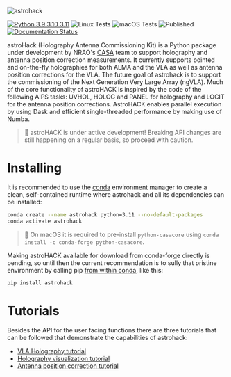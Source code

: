 ![astrohack](docs/_media/astrohack_logo.png)

[![Python 3.9 3.10 3.11](https://img.shields.io/badge/python-3.9%20%7C%203.10%20%7C%203.11-blue)](https://www.python.org/downloads/release/python-380/)
![Linux Tests](https://github.com/casangi/astrohack/actions/workflows/python-testing-linux.yml/badge.svg)
![macOS Tests](https://github.com/casangi/astrohack/actions/workflows/python-testing-macos.yml/badge.svg)
![Published](https://github.com/casangi/astrohack/actions/workflows/pythonpublish.yml/badge.svg)
[![Documentation Status](https://readthedocs.org/projects/astrohack/badge/?version=stable)](https://astrohack.readthedocs.io/en/stable/?badge=stable)

astroHack (Holography Antenna Commissioning Kit) is a Python package under development by NRAO's [CASA](https://casa.nrao.edu) team to support holography and antenna position correction measurements. It currently supports pointed and on-the-fly holographies for both ALMA and the VLA as well as antenna position corrections for the VLA. The future goal of astrohack is to support the commissioning of the Next Generation Very Large Array (ngVLA). Much of the core functionality of astroHACK is inspired by the code of the following AIPS tasks: UVHOL, HOLOG and PANEL for holography and LOCIT for the antenna position corrections. AstroHACK enables parallel execution by using Dask and efficient single-threaded performance by making use of Numba.

> 📝 astroHACK is under active development! Breaking API changes are still happening on a regular basis, so proceed with caution.

# Installing
It is recommended to use the [conda](https://docs.conda.io/projects/conda/en/latest/) environment manager to create a clean, self-contained runtime where astrohack and all its dependencies can be installed:
```sh
conda create --name astrohack python=3.11 --no-default-packages
conda activate astrohack

```
> 📝 On macOS it is required to pre-install `python-casacore` using `conda install -c conda-forge python-casacore`.

Making astroHACK available for download from conda-forge directly is pending, so until then the current recommendation is to sully that pristine environment by calling pip [from within conda](https://www.anaconda.com/blog/using-pip-in-a-conda-environment), like this:
```sh
pip install astrohack
```

# Tutorials

Besides the API for the user facing functions there are three tutorials that can be followed that demonstrate the capabilities of astrohack:
- [VLA Holography tutorial](https://astrohack.readthedocs.io/en/stable/tutorial_vla.html)
- [Holography visualization tutorial](https://astrohack.readthedocs.io/en/stable/visualization_tutorial.html)
- [Antenna position correction tutorial](https://astrohack.readthedocs.io/en/stable/locit_tutorial.html)
